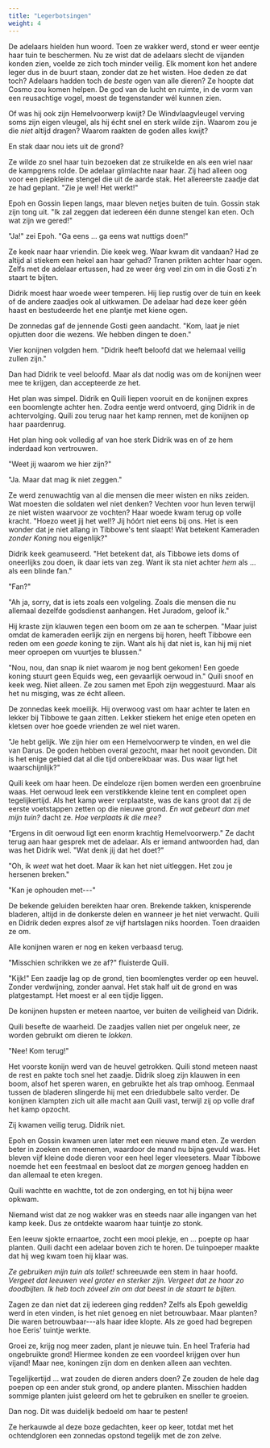```yaml
---
title: "Legerbotsingen"
weight: 4
---
```


De adelaars hielden hun woord. Toen ze wakker werd, stond er weer eentje haar tuin te beschermen. Nu ze wist dat de adelaars slecht de vijanden konden zien, voelde ze zich toch minder veilig. Elk moment kon het andere leger dus in de buurt staan, zonder dat ze het wisten. Hoe deden ze dat toch? Adelaars hadden toch de _beste_ ogen van alle dieren? Ze hoopte dat Cosmo zou komen helpen. De god van de lucht en ruimte, in de vorm van een reusachtige vogel, moest de tegenstander wél kunnen zien.

Of was hij ook zijn Hemelvoorwerp kwijt? De Windvlaagvleugel verving soms zijn eigen vleugel, als hij écht snel en sterk wilde zijn. Waarom zou je die _niet_ altijd dragen? Waarom raakten de goden alles kwijt?

En stak daar nou iets uit de grond? 

Ze wilde zo snel haar tuin bezoeken dat ze struikelde en als een wiel naar de kampgrens rolde. De adelaar glimlachte naar haar. Zij had alleen oog voor een piepkleine stengel die uit de aarde stak. Het allereerste zaadje dat ze had geplant. "Zie je wel! Het werkt!"

Epoh en Gossin liepen langs, maar bleven netjes buiten de tuin. Gossin stak zijn tong uit. "Ik zal zeggen dat iedereen één dunne stengel kan eten. Och wat zijn we gered!"

"Ja!" zei Epoh. "Ga eens ... ga eens wat nuttigs doen!"

Ze keek naar haar vriendin. Die keek weg. Waar kwam dit vandaan? Had ze altijd al stiekem een hekel aan haar gehad? Tranen prikten achter haar ogen. Zelfs met de adelaar ertussen, had ze weer érg veel zin om in die Gosti z'n staart te bijten.

Didrik moest haar woede weer temperen. Hij liep rustig over de tuin en keek of de andere zaadjes ook al uitkwamen. De adelaar had deze keer géén haast en bestudeerde het ene plantje met kiene ogen. 

De zonnedas gaf de jennende Gosti geen aandacht. "Kom, laat je niet opjutten door die wezens. We hebben dingen te doen."

Vier konijnen volgden hem. "Didrik heeft beloofd dat we helemaal veilig zullen zijn."

Dan had Didrik te veel beloofd. Maar als dat nodig was om de konijnen weer mee te krijgen, dan accepteerde ze het. 

Het plan was simpel. Didrik en Quili liepen vooruit en de konijnen expres een boomlengte achter hen. Zodra eentje werd ontvoerd, ging Didrik in de achtervolging. Quili zou terug naar het kamp rennen, met de konijnen op haar paardenrug.

Het plan hing ook volledig af van hoe sterk Didrik was en of ze hem inderdaad kon vertrouwen.

"Weet jij waarom we hier zijn?"

"Ja. Maar dat mag ik niet zeggen."

Ze werd zenuwachtig van al die mensen die meer wisten en niks zeiden. Wat moesten die soldaten wel niet denken? Vechten voor hun leven terwijl ze niet wisten waarvoor ze vochten? Haar woede kwam terug op volle kracht. "Hoezo weet jij het wel!? Jij hóórt niet eens bij ons. Het is een wonder dat je niet allang in Tibbowe's tent slaapt! Wat betekent Kameraden _zonder Koning_ nou eigenlijk?"

Didrik keek geamuseerd. "Het betekent dat, als Tibbowe iets doms of oneerlijks zou doen, ik daar iets van zeg. Want ik sta niet achter _hem_ als ... als een blinde fan."

"Fan?"

"Ah ja, sorry, dat is iets zoals een volgeling. Zoals die mensen die nu allemaal dezelfde godsdienst aanhangen. Het Juradom, geloof ik."

Hij kraste zijn klauwen tegen een boom om ze aan te scherpen. "Maar juist omdat de kameraden eerlijk zijn en nergens bij horen, heeft Tibbowe een reden om een _goede_ koning te zijn. Want als hij dat niet is, kan hij mij niet meer oproepen om vuurtjes te blussen."

"Nou, nou, dan snap ik niet waarom je nog bent gekomen! Een goede koning stuurt geen Equids weg, een gevaarlijk oerwoud in." Quili snoof en keek weg. Niet alleen. Ze zou samen met Epoh zijn weggestuurd. Maar als het nu misging, was ze écht alleen.

De zonnedas keek moeilijk. Hij overwoog vast om haar achter te laten en lekker bij Tibbowe te gaan zitten. Lekker stiekem het enige eten opeten en kletsen over hoe goede vrienden ze wel niet waren.

"Je hebt gelijk. We zijn hier om een Hemelvoorwerp te vinden, en wel die van Darus. De goden hebben overal gezocht, maar het nooit gevonden. Dit is het enige gebied dat al die tijd onbereikbaar was. Dus waar ligt het waarschijnlijk?"

Quili keek om haar heen. De eindeloze rijen bomen werden een groenbruine waas. Het oerwoud leek een verstikkende kleine tent en compleet open tegelijkertijd. Als het kamp weer verplaatste, was de kans groot dat zij de eerste voetstappen zetten op die nieuwe grond. _En wat gebeurt dan met mijn tuin?_ dacht ze. _Hoe verplaats ik die mee?_

"Ergens in dit oerwoud ligt een enorm krachtig Hemelvoorwerp." Ze dacht terug aan haar gesprek met de adelaar. Als er iemand antwoorden had, dan was het Didrik wel. "Wat denk jij dat het doet?"

"Oh, ik _weet_ wat het doet. Maar ik kan het niet uitleggen. Het zou je hersenen breken."

"Kan je ophouden met---"

De bekende geluiden bereikten haar oren. Brekende takken, knisperende bladeren, altijd in de donkerste delen en wanneer je het niet verwacht. Quili en Didrik deden expres alsof ze vijf hartslagen niks hoorden. Toen draaiden ze om.

Alle konijnen waren er nog en keken verbaasd terug.

"Misschien schrikken we ze af?" fluisterde Quili.

"Kijk!" Een zaadje lag op de grond, tien boomlengtes verder op een heuvel. Zonder verdwijning, zonder aanval. Het stak half uit de grond en was platgestampt. Het moest er al een tijdje liggen.

De konijnen hupsten er meteen naartoe, ver buiten de veiligheid van Didrik.

Quili besefte de waarheid. De zaadjes vallen niet per ongeluk neer, ze worden gebruikt om dieren te _lokken_.

"Nee! Kom terug!"

Het voorste konijn werd van de heuvel getrokken. Quili stond meteen naast de rest en pakte toch snel het zaadje. Didrik sloeg zijn klauwen in een boom, alsof het speren waren, en gebruikte het als trap omhoog. Eenmaal tussen de bladeren slingerde hij met een driedubbele salto verder. De konijnen klampten zich uit alle macht aan Quili vast, terwijl zij op volle draf het kamp opzocht.

Zij kwamen veilig terug. Didrik niet.

Epoh en Gossin kwamen uren later met een nieuwe mand eten. Ze werden beter in zoeken en meenemen, waardoor de mand nu bijna gevuld was. Het bleven vijf kleine dode dieren voor een heel leger vleeseters. Maar Tibbowe noemde het een feestmaal en besloot dat ze _morgen_ genoeg hadden en dan allemaal te eten kregen.

Quili wachtte en wachtte, tot de zon onderging, en tot hij bijna weer opkwam.

Niemand wist dat ze nog wakker was en steeds naar alle ingangen van het kamp keek. Dus ze ontdekte waarom haar tuintje zo stonk.

Een leeuw sjokte ernaartoe, zocht een mooi plekje, en ... poepte op haar planten. Quili dacht een adelaar boven zich te horen. De tuinpoeper maakte dat hij weg kwam toen hij klaar was. 

_Ze gebruiken mijn tuin als toilet!_ schreeuwde een stem in haar hoofd. _Vergeet dat leeuwen veel groter en sterker zijn. Vergeet dat ze haar zo doodbijten. Ik heb toch zóveel zin om dat beest in de staart te bijten._ 

Zagen ze dan niet dat zij iedereen ging redden? Zelfs als Epoh geweldig werd in eten vinden, is het niet genoeg en niet betrouwbaar. Maar planten? Die waren betrouwbaar---als haar idee klopte. Als ze goed had begrepen hoe Eeris' tuintje werkte.

Groei ze, krijg nog meer zaden, plant je nieuwe tuin. En heel Traferia had ongebruikte grond! Hiermee konden ze een voordeel krijgen over hun vijand! Maar nee, koningen zijn dom en denken alleen aan vechten.

Tegelijkertijd ... wat zouden de dieren anders doen? Ze zouden de hele dag poepen op een ander stuk grond, op andere planten. Misschien hadden sommige planten juist geleerd om het te gebruiken en sneller te groeien.

Dan nog. Dit was duidelijk bedoeld om haar te pesten!

Ze herkauwde al deze boze gedachten, keer op keer, totdat met het ochtendgloren een zonnedas opstond tegelijk met de zon zelve.